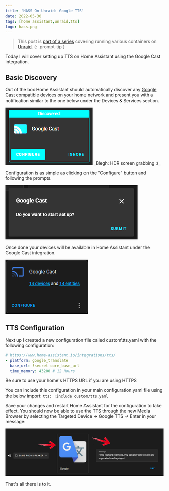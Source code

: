 ```yaml
---
title: 'HASS On Unraid: Google TTS'
date: 2022-05-30
tags: [home assistant,unraid,tts]
logo: hass.png
---
```


> This post is [part of a series](/series/) covering running various containers on [Unraid](https://unraid.net/).
{: .prompt-tip }

Today I will cover setting up TTS on Home Assistant using the Google Cast integration.

## Basic Discovery
Out of the box Home Assistant should automatically discover any [Google Cast](https://www.home-assistant.io/integrations/cast/) compatible devices on your home network and present you with a notification similar to the one below under the Devices & Services section.

<img src="./002.png" alt="" />
_Blegh: HDR screen grabbing :(_

Configuration is as simple as clicking on the "Configure" button and following the prompts.

<img src="./003.png" alt="" />

Once done your devices will be available in Home Assistant under the Google Cast integration.

<img src="./004.png" alt="" />

## TTS Configuration
Next up I created a new configuration file called custom\tts.yaml with the following configuration:

```yaml
# https://www.home-assistant.io/integrations/tts/
- platform: google_translate
  base_url: !secret core_base_url
  time_memory: 43200 # 12 Hours
```

Be sure to use your home's HTTPS URL if you are using HTTPS

You can include this configuration in your main configuration.yaml file using the below import: `tts: !include custom/tts.yaml`

Save your changes and restart Home Assistant for the configuration to take effect.
You should now be able to use the TTS through the new Media Browser by selecting the Targeted Device -> Google TTS -> Enter in your message:

<img src="./005.png" alt="" />

That's all there is to it.
